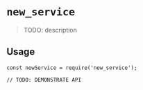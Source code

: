 # `new_service`

> TODO: description

## Usage

```
const newService = require('new_service');

// TODO: DEMONSTRATE API
```
